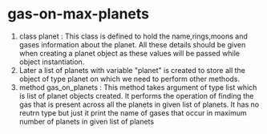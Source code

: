 # gas-on-max-planets

1. class planet : This class is defined to hold the name,rings,moons and gases information about the planet. All these details should be given when creating a planet object as these values will be passed while object instantiation.
2. Later a list of planets with variable "planet" is created to store all the object of type planet on which we need to perform other methods.
3. method gas_on_planets :  This method takes argument of type list which is list of planet objects created. It performs the operation of finding the gas that is present across all the planets in given list of planets. It has no reutrn type but just it print the name of gases that occur in maximum number of planets in given list of planets
